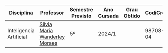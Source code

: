 | Disciplina | Professor | Semestre Previsto | Ano Cursada | Grau Obtido | CodiCred | Carga Horária |
| --- | --- | --- | --- | --- | --- | --- |
| Inteligencia Artificial | [Silvia Maria Wanderley Moraes](https://github.com/silviawmoraes) | 5º | 2024/1 |  | 98708-04 | 60 |
